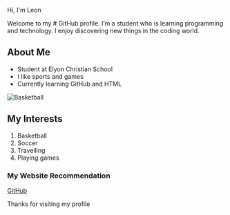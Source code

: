 Hi, I'm Leon 

Welcome to my # GitHub profile. I’m a student who is learning programming and technology. I enjoy discovering new things in the coding world.

## About Me
-  Student at Elyon Christian School
-  I like sports and games
-  Currently learning GitHub and HTML

![Basketball](https://upload.wikimedia.org/wikipedia/commons/7/7a/Basketball.png)

## My Interests
1. Basketball 
2. Soccer 
3. Travelling
4. Playing games

### My Website Recommendation
[GitHub](https://github.com/)

Thanks for visiting my profile
